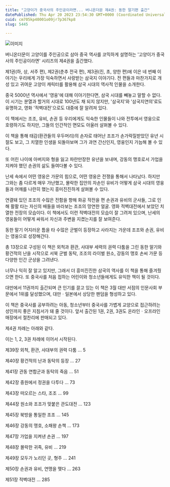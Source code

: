 ```yaml
---
title: "고양이가 중국사의 주인공이라면... 버니온더문 제4권: 동한 말기편 출간"
datePublished: Thu Apr 20 2023 23:54:30 GMT+0000 (Coordinated Universal Time)
cuid: cm705kp40001o09jr7p367kp8
slug: 5445

---
```



![이미지](https://cdn.hashnode.com/res/hashnode/image/upload/v1739258448546/671167ab-ea52-4aa9-ac78-1a37dc69e9ee.jpeg)

버니온더문이 고양이를 주인공으로 삼아 중국 역사를 코믹하게 설명하는 '고양이가 중국사의 주인공이라면' 시리즈의 제4권을 출간했다.

제1권(하, 상, 서주 편), 제2권(춘추 전국 편), 제3권(진, 초, 양한 편)에 이은 네 번째 이야기는 우리에게 가장 익숙하면서 사랑받는 삼국지 이야기다. 전 편들과 마찬가지로 개성 있고 귀여운 고양이 캐릭터를 활용해 삼국 시대의 역사적 인물을 소개한다.

중국 5000년 역사에서 '영웅'에 대해 이야기한다면, 삼국 시대를 빼놓고 말할 수 없다. 이 시기는 분열과 할거의 시대로 100년도 채 되지 않지만, '삼국지'와 '삼국지연의'로도 유명하고, 영화 '적벽대전'으로도 대중에 잘 알려져 있다.

이 책에서는 조조, 유비, 손권 등 우리에게도 익숙한 인물들이 나와 전투에서 영웅으로 호령하기도 하지만, 그들의 인간적인 면모도 아울러 살펴볼 수 있다.

이 책을 통해 태감(환관들의 우두머리)의 손자로 태어난 조조가 손가락질받았던 유년 시절도 보고, 그 치열한 인생을 되돌아보며 그가 과연 간신인지, 영웅인지 가늠해 볼 수 있다.

또 어린 나이에 아버지와 형을 잃고 파란만장한 유년을 보내며, 강동의 맹호로서 가업을 지켜야 했던 손권의 삶도 들여다볼 수 있다.

난세 속에서 어떤 영웅은 가문의 힘으로, 어떤 영웅은 전쟁을 통해서 나타났다. 하지만 그와는 좀 다르게 매우 가난했고, 몰락한 집안의 자손인 유비가 어떻게 삼국 시대의 영웅들과 어깨를 나란히 했는지 흥미진진하게 살펴볼 수 있다.

연결돼 있던 조조의 수많은 전함을 향해 화공 작전을 편 손권과 유비의 군사들, 그로 인해 활활 타는 자신의 배들을 바라보는 조조의 망연한 얼굴. 영화 적벽대전에서 보았던 치열한 전장의 모습이다. 이 책에서도 이런 적벽대전의 모습이 잘 그려져 있으며, 난세의 영웅들이 어떻게 싸워서 자신과 주변을 지켰는지를 잘 보여준다.

동한 말기 어지러운 틈을 타 수많은 군벌이 등장하고 사라지는 가운데 조조와 손권, 유비는 영웅으로 성장해간다.

총 13장으로 구성된 이 책은 외척과 환관, 사대부 세력의 권력 다툼을 그린 동한 말기와 황건적의 난을 시작으로 서북 군벌 동탁, 조조의 라이벌 원소, 강동의 맹호 손씨 가문 등 다양한 인간 군상을 그려낸다.

너무나 익히 잘 알고 있지만, 그래서 더 흥미진진한 삼국의 역사를 이 책을 통해 즐겨줬으면 한다. 또 중국사를 처음 접하는 어린이와 청소년들에게도 유익한 책이 될 것이다.

대만에서 11권까지 출간되며 큰 인기를 끌고 있는 이 책은 3월 대만 서점의 인문사회 부문에서 1위를 달성했으며, 대만ㆍ일본에서 상당한 팬덤을 형성하고 있다.

이 책은 중국사를 공부하려는 아동, 청소년부터 중국사를 가볍게 교양으로 접근하려는 성인까지 좋은 지침서가 돼 줄 것이다. 앞서 출간된 1권, 2권, 3권도 온라인ㆍ오프라인 매장에서 절찬리에 판매되고 있다.

제4권 차례는 아래와 같다.

이는 1, 2, 3권 차례에 이어서 시작된다.

제39장 외척, 환관, 사대부의 권력 다툼 ... 5

제40장 황건적의 난과 동탁의 등장 ... 27

제41장 관동 연합군과 동탁의 죽음 ... 51

제42장 중원에서 정권을 다투다 ... 73

제43장 떠오르는 스타, 조조 ... 99

제44장 원소와 조조가 맞붙은 관도대전 ... 123

제45장 북방을 통일한 조조 ... 145

제46장 강동의 맹호, 소패왕 손책 ... 173

제47장 가업을 지켜낸 손권 ... 197

제48장 몰락한 귀족, 유비 ... 219

제49장 모두가 노리던 곳, 형주 ... 241

제50장 손권과 유비, 연맹을 맺다 ... 263

제51장 적벽대전 ... 285